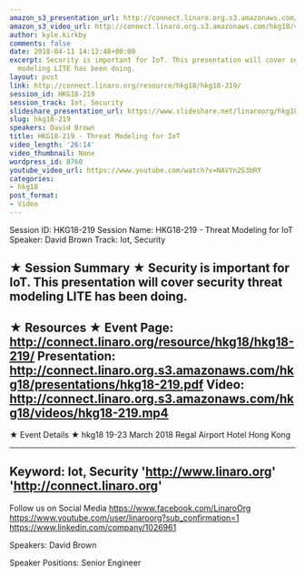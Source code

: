 ```yaml
---
amazon_s3_presentation_url: http://connect.linaro.org.s3.amazonaws.com/hkg18/presentations/hkg18-219.pdf
amazon_s3_video_url: http://connect.linaro.org.s3.amazonaws.com/hkg18/videos/hkg18-219.mp4
author: kyle.kirkby
comments: false
date: 2018-04-11 14:12:48+00:00
excerpt: Security is important for IoT. This presentation will cover security threat
  modeling LITE has been doing.
layout: post
link: http://connect.linaro.org/resource/hkg18/hkg18-219/
session_id: HKG18-219
session_track: Iot, Security
slideshare_presentation_url: https://www.slideshare.net/linaroorg/hkg18219-threat-modeling-for-iot
slug: hkg18-219
speakers: David Brown
title: HKG18-219 - Threat Modeling for IoT
video_length: '26:14'
video_thumbnail: None
wordpress_id: 8760
youtube_video_url: https://www.youtube.com/watch?v=NAVYn2G3bRY
categories:
- hkg18
post_format:
- Video
---
```


Session ID: HKG18-219
Session Name: HKG18-219 - Threat Modeling for IoT
Speaker: David Brown
Track: Iot, Security


★ Session Summary ★
Security is important for IoT. This presentation will cover security threat modeling LITE has been doing.
---------------------------------------------------
★ Resources ★
Event Page: http://connect.linaro.org/resource/hkg18/hkg18-219/
Presentation: http://connect.linaro.org.s3.amazonaws.com/hkg18/presentations/hkg18-219.pdf
Video: http://connect.linaro.org.s3.amazonaws.com/hkg18/videos/hkg18-219.mp4
 ---------------------------------------------------
★ Event Details ★
hkg18
19-23 March 2018 
Regal Airport Hotel Hong Kong

---------------------------------------------------
Keyword: Iot, Security
'http://www.linaro.org'
'http://connect.linaro.org'
---------------------------------------------------
Follow us on Social Media
https://www.facebook.com/LinaroOrg
https://www.youtube.com/user/linaroorg?sub_confirmation=1
https://www.linkedin.com/company/1026961

Speakers: David Brown

Speaker Positions: Senior Engineer


